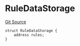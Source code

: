 # RuleDataStorage
[Git Source](https://github.com/thrackle-io/tron/blob/5f7e8f952b779123753dfeb3491892f00fd8b936/src/protocol/economic/ruleProcessor/RuleProcessorDiamondLib.sol)


```solidity
struct RuleDataStorage {
    address rules;
}
```

